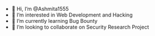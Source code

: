 - 👋 Hi, I’m @Ashmita1555
- 👀 I’m interested in Web Development and Hacking
- 🌱 I’m currently learning Bug Bounty 
- 💞️ I’m looking to collaborate on Security Research Project


<!---
Ashmita1555/Ashmita1555 is a ✨ special ✨ repository because its `README.md` (this file) appears on your GitHub profile.
You can click the Preview link to take a look at your changes.
--->
